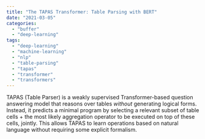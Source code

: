 ```yaml
---
title: "The TAPAS Transformer: Table Parsing with BERT"
date: "2021-03-05"
categories: 
  - "buffer"
  - "deep-learning"
tags: 
  - "deep-learning"
  - "machine-learning"
  - "nlp"
  - "table-parsing"
  - "tapas"
  - "transformer"
  - "transformers"
---
```


TAPAS (Table Parser) is a weakly supervised Transformer-based question answering model that reasons over tables _without_ generating logical forms. Instead, it predicts a minimal program by selecting a relevant subset of table cells + the most likely aggregation operator to be executed on top of these cells, jointly. This allows TAPAS to learn operations based on natural language without requiring some explicit formalism.
